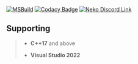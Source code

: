 [![MSBuild](https://github.com/LeeEndl/Neko/actions/workflows/msbuild.yml/badge.svg?branch=latest)](https://github.com/LeeEndl/Neko/actions/workflows/msbuild.yml) [![Codacy Badge](https://app.codacy.com/project/badge/Grade/38519a15520846e6bddb9ec73e6b45bb)](https://app.codacy.com/gh/LeeEndl/Neko/dashboard?utm_source=gh&utm_medium=referral&utm_content=&utm_campaign=Badge_grade) [![Neko Discord Link](https://badgen.net/badge/Discord/Join/786bff?icon=discord)](https://discord.gg/H75mc6XmVM)


## Supporting

> - **C++17** and above
> 
> - **Visual Studio 2022**
